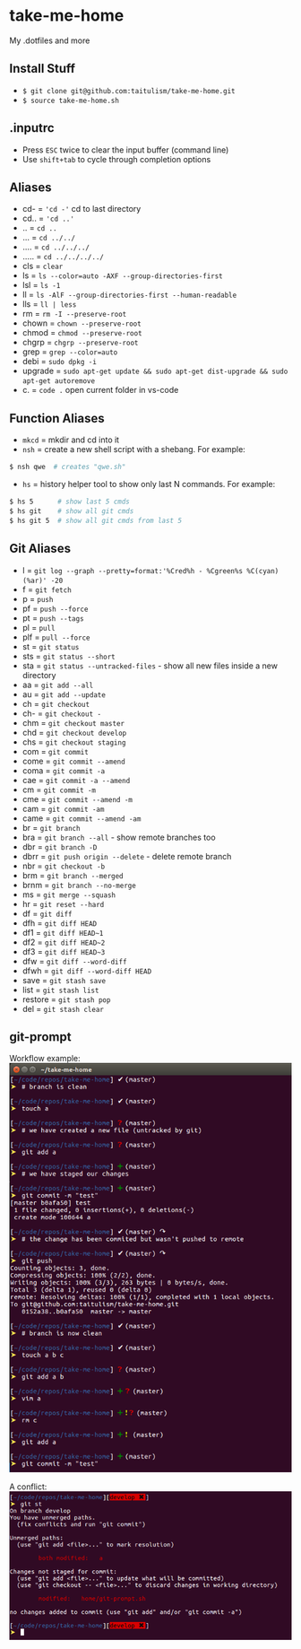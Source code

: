 # take-me-home
My .dotfiles and more


Install Stuff
-------------
* `$ git clone git@github.com:taitulism/take-me-home.git`
* `$ source take-me-home.sh`


.inputrc
--------
* Press `ESC` twice to clear the input buffer (command line)
* Use `shift+tab` to cycle through completion options


Aliases
-------
* cd- = `'cd -'` cd to last directory
* cd.. = `'cd ..'`
* .. = `cd ..`
* ... = `cd ../../`
* .... = `cd ../../../`
* ..... = `cd ../../../../`
* cls = `clear`
* ls = `ls --color=auto -AXF --group-directories-first`
* lsl = `ls -1`
* ll = `ls -AlF --group-directories-first --human-readable`
* lls = `ll | less`
* rm = `rm -I --preserve-root`
* chown = `chown --preserve-root`
* chmod = `chmod --preserve-root`
* chgrp = `chgrp --preserve-root`
* grep = `grep --color=auto`
* debi = `sudo dpkg -i`
* upgrade = `sudo apt-get update && sudo apt-get dist-upgrade && sudo apt-get autoremove`
* c. = `code .` open current folder in vs-code


Function Aliases
----------------
* `mkcd` = mkdir and cd into it
* `nsh` = create a new shell script with a shebang. For example:  
```sh
$ nsh qwe  # creates "qwe.sh"
```
* `hs` = history helper tool to show only last N commands. For example:  
```sh
$ hs 5      # show last 5 cmds
$ hs git    # show all git cmds
$ hs git 5  # show all git cmds from last 5
```


Git Aliases
-----------
* l = `git log --graph --pretty=format:'%Cred%h - %Cgreen%s %C(cyan)(%ar)' -20`
* f = `git fetch`
* p = `push`
* pf = `push --force`
* pt = `push --tags`
* pl = `pull`
* plf = `pull --force`
* st = `git status`
* sts = `git status --short`
* sta = `git status --untracked-files` - show all new files inside a new directory
* aa = `git add --all`
* au = `git add --update`
* ch = `git checkout`
* ch- = `git checkout -`
* chm = `git checkout master`
* chd = `git checkout develop`
* chs = `git checkout staging`
* com = `git commit`
* come = `git commit --amend`
* coma = `git commit -a`
* cae = `git commit -a --amend`
* cm = `git commit -m`
* cme = `git commit --amend -m`
* cam = `git commit -am`
* came = `git commit --amend -am`
* br = `git branch`
* bra = `git branch --all` - show remote branches too
* dbr = `git branch -D`
* dbrr = `git push origin --delete` - delete remote branch
* nbr = `git checkout -b`
* brm = `git branch --merged`
* brnm = `git branch --no-merge`
* ms = `git merge --squash`
* hr = `git reset --hard`
* df = `git diff`
* dfh = `git diff HEAD`
* df1 = `git diff HEAD~1`
* df2 = `git diff HEAD~2`
* df3 = `git diff HEAD~3`
* dfw = `git diff --word-diff`
* dfwh = `git diff --word-diff HEAD`
* save = `git stash save`
* list = `git stash list`
* restore = `git stash pop`
* del = `git stash clear`


git-prompt
----------
Workflow example:  
![workflow example](https://raw.githubusercontent.com/taitulism/take-me-home/master/images/workflow-example.png)

A conflict:  
![conflict example](https://raw.githubusercontent.com/taitulism/take-me-home/master/images/conflict-example.png)
